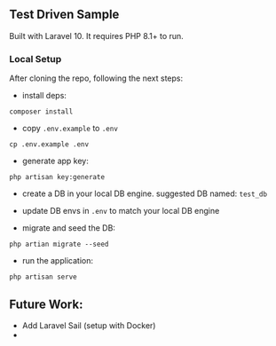 ## Test Driven Sample

Built with Laravel 10. It requires PHP 8.1+ to run. 

### Local Setup
After cloning the repo, following the next steps:

- install deps:
```
composer install
``` 

- copy `.env.example` to `.env`
```
cp .env.example .env
```

- generate app key:
```
php artisan key:generate
```

- create a DB in your local DB engine. suggested DB named: `test_db`

- update DB envs in `.env` to match your local DB engine

- migrate and seed the DB:
```
php artian migrate --seed
``` 
- run the application:
```
php artisan serve
```
## Future Work:
- Add Laravel Sail (setup with Docker)
- 
